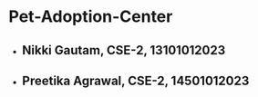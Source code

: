 # Pet-Adoption-Center

- ## Nikki Gautam, CSE-2, 13101012023
- ## Preetika Agrawal, CSE-2, 14501012023
